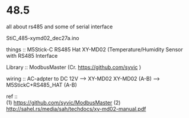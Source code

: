 # 48.5
all about rs485 and some of serial interface


StiC_485-xymd02_dec27a.ino

  things :: M5Stick-C
            RS485 Hat
            XY-MD02 (Temperature/Humidity Sensor with RS485 Interface
            
  Library :: ModbusMaster (Cr. https://github.com/syvic )
            
  wiring ::   AC-adpter to DC 12V --> XY-MD02
              XY-MD02 (A-B) --> M5StickC+RS485_HAT (A-B)
  
  ref ::    
            (1) https://github.com/syvic/ModbusMaster
            (2) http://sahel.rs/media/sah/techdocs/xy-md02-manual.pdf
  
